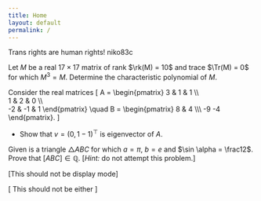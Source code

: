 ```yaml
---
title: Home
layout: default
permalink: /
---
```


<script>
MathJax = {
  tex: {
    inlineMath: [['$', '$']],
    displayMath: [['\[','\]'], ['\\(', '\\)']],
    macros: {
        Tr: "{\\mathrm{Tr}}",
        rk: "{\\mathrm{rk}}"
    }
  },
  svg: {
    fontCache: 'global'
  }
};
</script>
<script type="text/javascript" id="MathJax-script" async
  src="https://cdn.jsdelivr.net/npm/mathjax@3/es5/tex-svg.js">
</script>



<link rel="shortcut icon" type="image/x-icon" href="/favicon.ico">

Trans rights are human rights! niko83c

Let $M$ be a real $17 \times 17$ matrix of rank $\rk(M) = 10$ and trace $\Tr(M) = 0$ for which $M^3 = M$. Determine the characteristic polynomial of $M$.

Consider the real matrices
\[
  A = \begin{pmatrix} 3 & 1 & 1 \\\\\
                      1 & 2 & 0 \\\\\
                      -2 & -1 & 1
      \end{pmatrix}
    \quad
  B = \begin{pmatrix} 8 & 4 \\\\\ -9 -4 \end{pmatrix}.
\]

* Show that $v = (0,1-1)^\top$ is eigenvector of $A$.

Given is a triangle $\triangle ABC$ for which $a = \pi$, $b = e$ and $\sin \alpha = \frac12$. Prove that $[ABC] \in \mathbb Q$.
[*Hint:* do not attempt this problem.]

[This should not be display mode]


[
  This should not be either
]